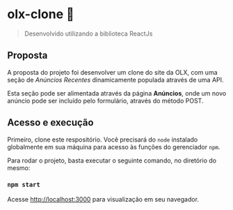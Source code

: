 # olx-clone 🛒

> Desenvolvido utilizando a biblioteca ReactJs


## Proposta

A proposta do projeto foi desenvolver um clone do site da OLX, com uma seção de <i>Anúncios Recentes</i> dinamicamente populada através de uma API.

Esta seção pode ser alimentada através da página <b>Anúncios</b>, onde um novo anúncio pode ser incluído pelo formulário, através do método POST.

## Acesso e execução

Primeiro, clone este respositório. Você precisará do `node` instalado globalmente em sua máquina para acesso às funções do gerenciador `npm`.

Para rodar o projeto, basta executar o seguinte comando, no diretório do mesmo:

### `npm start`

Acesse [http://localhost:3000](http://localhost:3000) para visualização em seu navegador.



